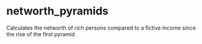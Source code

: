 # networth_pyramids
Calculates the networth of rich persons compared to a fictive income since the rise of the first pyramid
